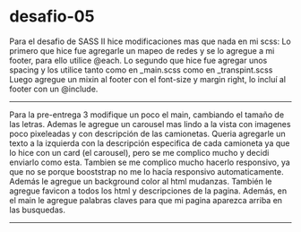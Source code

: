 # desafio-05
Para el desafio de SASS II hice modificaciones mas que nada en mi scss:
Lo primero que hice fue agregarle un mapeo de redes y se lo agregue a mi footer, para ello utilice @each.
Lo segundo que hice fue agregar unos spacing y los utilice tanto como en _main.scss como en _transpint.scss
Luego agregue un mixin al footer con el font-size y margin right, lo incluí al footer con un @include.



----------------------------------------------------------------------------------------------------------------------
Para la pre-entrega 3 modifique un poco el main, cambiando el tamaño de las letras. 
Ademas le agregue un carousel mas lindo a la vista con imagenes poco pixeleadas y con descripción de las camionetas. Queria agregarle un texto a la izquierda con la descripción especifica de cada camioneta ya que lo hice con un card (el carousel), pero se me complico mucho y decidi enviarlo como esta. Tambien se me complico mucho hacerlo responsivo, ya que no se porque booststrap no me lo hacía responsivo automaticamente. Además le agregue un background color al html mudanzas.
También le agregue favicon a todos los html y descripciones de la pagina. Además, en el main le agregue palabras claves para que mi pagina aparezca arriba en las busquedas.


----------------------------------------------------------------------------------------------------------------------



















